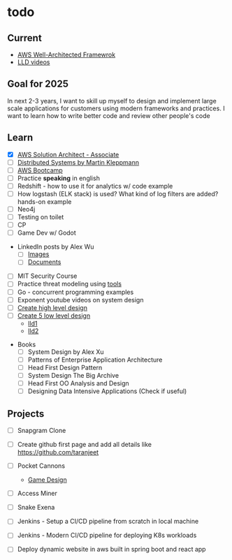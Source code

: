 # todo

## Current
- [AWS Well-Architected Framewrok](https://docs.aws.amazon.com/wellarchitected/latest/framework/welcome.html)
- [LLD videos](https://www.youtube.com/playlist?list=PL6W8uoQQ2c61X_9e6Net0WdYZidm7zooW&feature=shared)

## Goal for 2025
In next 2-3 years, I want to skill up myself to design and implement large scale applications for customers using modern frameworks and practices.
I want to learn how to write better code and review other people's code

## Learn
- [x] [AWS Solution Architect - Associate](https://www.credly.com/badges/4d30b63f-827f-4e8e-a073-fdca5e94f5c2/linked_in_profile)
- [ ] [Distributed Systems by Martin Kleppmann](https://youtube.com/playlist?list=PLeKd45zvjcDFUEv_ohr_HdUFe97RItdiB&feature=shared)
- [ ] [AWS Bootcamp](https://youtu.be/zA8guDqfv40?feature=shared)
- [ ] Practice **speaking** in english
- [ ] Redshift - how to use it for analytics w/ code example
- [ ] How logstash (ELK stack) is used? What kind of log filters are added? hands-on example
- [ ] Neo4j
- [ ] Testing on toilet
- [ ] CP
- [ ] Game Dev w/ Godot
- LinkedIn posts by Alex Wu
  - [ ] [Images](https://www.linkedin.com/in/alexxubyte/recent-activity/images/)
  - [ ] [Documents](https://www.linkedin.com/in/alexxubyte/recent-activity/documents/)
- [ ] MIT Security Course
- [ ] Practice threat modeling using [tools](https://online.visual-paradigm.com/diagrams/features/threat-modeling-tool/)
- [ ] Go - concurrent programming examples
- [ ] Exponent youtube videos on system design
- [ ] [Create high level design](https://github.com/naman09/todo/blob/main/design.md)
- [ ] [Create 5 low level design](https://github.com/naman09/todo/blob/main/design.md) 
  - [lld1](https://github.com/prasadgujar/low-level-design-primer) 
  - [lld2](https://github.com/tssovi/grokking-the-object-oriented-design-interview)
- Books
  - [ ] System Design by Alex Xu
  - [ ] Patterns of Enterprise Application Architecture
  - [ ] Head First Design Pattern
  - [ ] System Design The Big Archive
  - [ ] Head First OO Analysis and Design
  - [ ] Designing Data Intensive Applications (Check if useful)

## Projects
- [ ] Snapgram Clone
- [ ] Create github first page and add all details like https://github.com/taranjeet
- [ ] Pocket Cannons
  - [Game Design](https://docs.google.com/document/d/19E7D5ehD7H2gMnAsWDlhHeKCa2GF0cEnpj66-2CyTQA/edit)
- [ ] Access Miner
- [ ] Snake Exena
- [ ] Jenkins - Setup a CI/CD pipeline from scratch in local machine
- [ ] Jenkins - Modern CI/CD pipeline for deploying K8s workloads
- [ ] Deploy dynamic website in aws built in spring boot and react app

